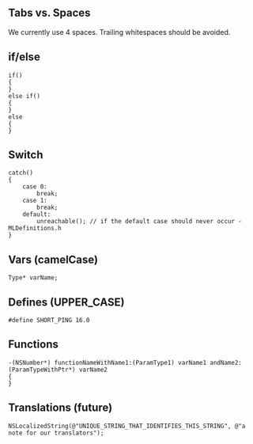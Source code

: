 ## Tabs vs. Spaces
We currently use 4 spaces. Trailing whitespaces should be avoided.
## if/else
```objc
if()
{
}
else if()
{
}
else
{
}
```

## Switch
```objc
catch()
{
    case 0:
        break;
    case 1:
        break;
    default:
        unreachable(); // if the default case should never occur - MLDefinitions.h
}
```

## Vars (camelCase)
```objc
Type* varName;
```

## Defines (UPPER_CASE)
```objc
#define SHORT_PING 16.0
```


## Functions
```objc
-(NSNumber*) functionNameWithName1:(ParamType1) varName1 andName2:(ParamTypeWithPtr*) varName2
{
}
```

## Translations (future)
```objc
NSLocalizedString(@"UNIQUE_STRING_THAT_IDENTIFIES_THIS_STRING", @"a note for our translators");
```